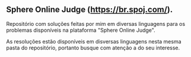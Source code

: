 ## Sphere Online Judge (https://br.spoj.com/).

Repositório com soluções feitas por mim em diversas linguagens para os problemas disponíveis na plataforma "Sphere Online Judge".

As resoluções estão disponíveis em disversas linguagens nesta mesma pasta do repositório, portanto busque com atenção a do seu interesse.

